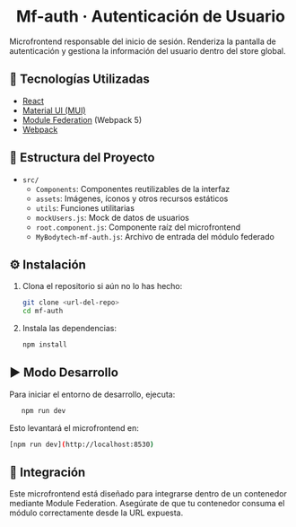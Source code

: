 <h1 align="center">Mf-auth · Autenticación de Usuario</h1>

Microfrontend responsable del inicio de sesión. Renderiza la pantalla de autenticación y gestiona la información del usuario dentro del store global.


## 🚀 Tecnologías Utilizadas

- [React](https://react.dev/)
- [Material UI (MUI)](https://mui.com/material-ui/)
- [Module Federation](https://webpack.js.org/concepts/module-federation/) (Webpack 5)
- [Webpack](https://webpack.js.org/)

## 📁 Estructura del Proyecto

- `src/`
  - `Components`: Componentes reutilizables de la interfaz
  - `assets`: Imágenes, íconos y otros recursos estáticos
  - `utils`: Funciones utilitarias
  - `mockUsers.js`: Mock de datos de usuarios
  - `root.component.js`: Componente raíz del microfrontend
  - `MyBodytech-mf-auth.js`: Archivo de entrada del módulo federado
 
## ⚙️ Instalación 

1. Clona el repositorio si aún no lo has hecho:

   ```bash
   git clone <url-del-repo>
   cd mf-auth
   ```
2. Instala las dependencias:
    ```bash
    npm install
    ```
## ▶️ Modo Desarrollo

Para iniciar el entorno de desarrollo, ejecuta:
  ```bash
     npm run dev
  ```
Esto levantará el microfrontend en:
 ```bash
 [npm run dev](http://localhost:8530)
 ```

## 🧩 Integración

Este microfrontend está diseñado para integrarse dentro de un contenedor mediante Module Federation. Asegúrate de que tu contenedor consuma el módulo correctamente desde la URL expuesta.

